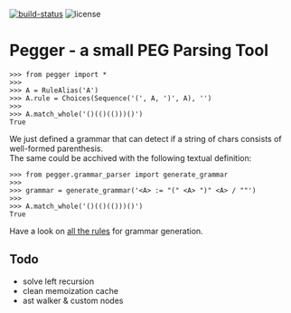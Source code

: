 [![build-status](https://img.shields.io/travis/friedrichschoene/pegger.svg)](https://travis-ci.org/friedrichschoene/pegger)
![license](https://img.shields.io/github/license/friedrichschoene/pegger.svg)

# Pegger - a small PEG Parsing Tool

    >>> from pegger import *
    >>>
    >>> A = RuleAlias('A')
    >>> A.rule = Choices(Sequence('(', A, ')', A), '')
    >>>
    >>> A.match_whole('()(()(()))()')
    True

We just defined a grammar that can detect if a string of chars consists of well-formed parenthesis.  
The same could be acchived with the following textual definition:

    >>> from pegger.grammar_parser import generate_grammar
    >>>
    >>> grammar = generate_grammar('<A> := "(" <A> ")" <A> / ""')
    >>>
    >>> A.match_whole('()(()(()))()')
    True

Have a look on [all the rules](docs/grammar.md) for grammar generation.

## Todo
 - solve left recursion
 - clean memoization cache
 - ast walker & custom nodes
